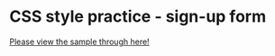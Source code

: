 # CSS style practice - sign-up form

[Please view the sample through here!](https://yoyutw.github.io/sign-up-form/)